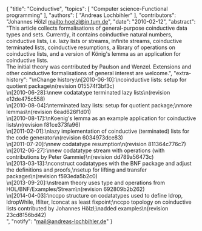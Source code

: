 {
    "title": "Coinductive",
    "topics": [
        "Computer science-Functional programming"
    ],
    "authors": [
        "Andreas Lochbihler"
    ],
    "contributors": "Johannes Hölzl <mailto:hoelzl@in.tum.de>",
    "date": "2010-02-12",
    "abstract": "This article collects formalisations of general-purpose coinductive data types and sets. Currently, it contains coinductive natural numbers, coinductive lists, i.e. lazy lists or streams, infinite streams, coinductive terminated lists, coinductive resumptions, a library of operations on coinductive lists, and a version of König's lemma as an application for coinductive lists.<br>The initial theory was contributed by Paulson and Wenzel. Extensions and other coinductive formalisations of general interest are welcome.",
    "extra-history": "\nChange history:\n[2010-06-10]:\ncoinductive lists: setup for quotient package\n(revision 015574f3bf3c)<br>\n[2010-06-28]:\nnew codatatype terminated lazy lists\n(revision e12de475c558)<br>\n[2010-08-04]:\nterminated lazy lists: setup for quotient package;\nmore lemmas\n(revision 6ead626f1d01)<br>\n[2010-08-17]:\nKoenig's lemma as an example application for coinductive lists\n(revision f81ce373fa96)<br>\n[2011-02-01]:\nlazy implementation of coinductive (terminated) lists for the code generator\n(revision 6034973dce83)<br>\n[2011-07-20]:\nnew codatatype resumption\n(revision 811364c776c7)<br>\n[2012-06-27]:\nnew codatatype stream with operations (with contributions by Peter Gammie)\n(revision dd789a56473c)<br>\n[2013-03-13]:\nconstruct codatatypes with the BNF package and adjust the definitions and proofs,\nsetup for lifting and transfer packages\n(revision f593eda5b2c0)<br>\n[2013-09-20]:\nstream theory uses type and operations from HOL/BNF/Examples/Stream\n(revision 692809b2b262)<br>\n[2014-04-03]:\nccpo structure on codatatypes used to define ldrop, ldropWhile, lfilter, lconcat as least fixpoint;\nccpo topology on coinductive lists contributed by Johannes Hölzl;\nadded examples\n(revision 23cd8156bd42)<br>",
    "notify": "mail@andreas-lochbihler.de"
}